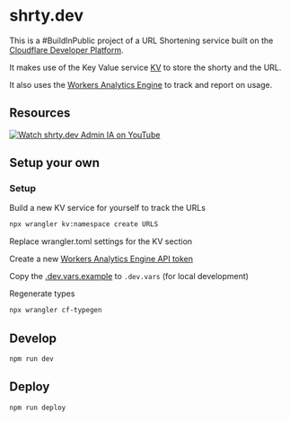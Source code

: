 # shrty.dev

This is a #BuildInPublic project of a URL Shortening service built on the [Cloudflare Developer Platform](https://developers.cloudflare.com).

It makes use of the Key Value service [KV](https://developers.cloudflare.com/kv) to store the shorty and the URL.

It also uses the [Workers Analytics Engine](https://developers.cloudflare.com/analytics/analytics-engine/) to track and report on usage.

## Resources

[![Watch shrty.dev Admin IA on YouTube ](https://img.youtube.com/vi/MlV9Kvkh9hw/0.jpg)](https://youtu.be/MlV9Kvkh9hw)

## Setup your own

### Setup

Build a new KV service for yourself to track the URLs

```bash
npx wrangler kv:namespace create URLS
```

Replace wrangler.toml settings for the KV section

Create a new [Workers Analytics Engine API token](https://developers.cloudflare.com/analytics/analytics-engine/sql-api/)

Copy the [.dev.vars.example](./.dev.vars.example) to `.dev.vars` (for local development)

Regenerate types

```bash
npx wrangler cf-typegen
```

## Develop

```bash
npm run dev
```

## Deploy

```bash
npm run deploy
```


